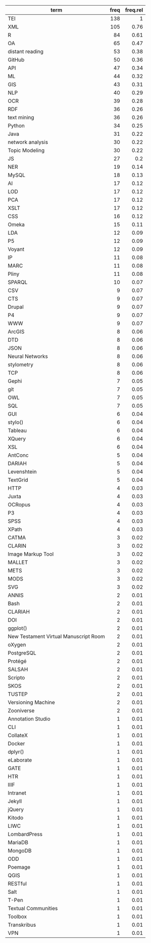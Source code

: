 | term                                  | freq   | freq.rel |
| -----------------------------------   | -----: | -------: |
| TEI                                   | 138    | 1        |
| XML                                   | 105    | 0.76     |
| R                                     | 84     | 0.61     |
| OA                                    | 65     | 0.47     |
| distant reading                       | 53     | 0.38     |
| GitHub                                | 50     | 0.36     |
| API                                   | 47     | 0.34     |
| ML                                    | 44     | 0.32     |
| GIS                                   | 43     | 0.31     |
| NLP                                   | 40     | 0.29     |
| OCR                                   | 39     | 0.28     |
| RDF                                   | 36     | 0.26     |
| text mining                           | 36     | 0.26     |
| Python                                | 34     | 0.25     |
| Java                                  | 31     | 0.22     |
| network analysis                      | 30     | 0.22     |
| Topic Modeling                        | 30     | 0.22     |
| JS                                    | 27     | 0.2      |
| NER                                   | 19     | 0.14     |
| MySQL                                 | 18     | 0.13     |
| AI                                    | 17     | 0.12     |
| LOD                                   | 17     | 0.12     |
| PCA                                   | 17     | 0.12     |
| XSLT                                  | 17     | 0.12     |
| CSS                                   | 16     | 0.12     |
| Omeka                                 | 15     | 0.11     |
| LDA                                   | 12     | 0.09     |
| P5                                    | 12     | 0.09     |
| Voyant                                | 12     | 0.09     |
| IP                                    | 11     | 0.08     |
| MARC                                  | 11     | 0.08     |
| Pliny                                 | 11     | 0.08     |
| SPARQL                                | 10     | 0.07     |
| CSV                                   | 9      | 0.07     |
| CTS                                   | 9      | 0.07     |
| Drupal                                | 9      | 0.07     |
| P4                                    | 9      | 0.07     |
| WWW                                   | 9      | 0.07     |
| ArcGIS                                | 8      | 0.06     |
| DTD                                   | 8      | 0.06     |
| JSON                                  | 8      | 0.06     |
| Neural Networks                       | 8      | 0.06     |
| stylometry                            | 8      | 0.06     |
| TCP                                   | 8      | 0.06     |
| Gephi                                 | 7      | 0.05     |
| git                                   | 7      | 0.05     |
| OWL                                   | 7      | 0.05     |
| SQL                                   | 7      | 0.05     |
| GUI                                   | 6      | 0.04     |
| stylo()                               | 6      | 0.04     |
| Tableau                               | 6      | 0.04     |
| XQuery                                | 6      | 0.04     |
| XSL                                   | 6      | 0.04     |
| AntConc                               | 5      | 0.04     |
| DARIAH                                | 5      | 0.04     |
| Levenshtein                           | 5      | 0.04     |
| TextGrid                              | 5      | 0.04     |
| HTTP                                  | 4      | 0.03     |
| Juxta                                 | 4      | 0.03     |
| OCRopus                               | 4      | 0.03     |
| P3                                    | 4      | 0.03     |
| SPSS                                  | 4      | 0.03     |
| XPath                                 | 4      | 0.03     |
| CATMA                                 | 3      | 0.02     |
| CLARIN                                | 3      | 0.02     |
| Image Markup Tool                     | 3      | 0.02     |
| MALLET                                | 3      | 0.02     |
| METS                                  | 3      | 0.02     |
| MODS                                  | 3      | 0.02     |
| SVG                                   | 3      | 0.02     |
| ANNIS                                 | 2      | 0.01     |
| Bash                                  | 2      | 0.01     |
| CLARIAH                               | 2      | 0.01     |
| DOI                                   | 2      | 0.01     |
| ggplot()                              | 2      | 0.01     |
| New Testament Virtual Manuscript Room | 2      | 0.01     |
| oXygen                                | 2      | 0.01     |
| PostgreSQL                            | 2      | 0.01     |
| Protégé                               | 2      | 0.01     |
| SALSAH                                | 2      | 0.01     |
| Scripto                               | 2      | 0.01     |
| SKOS                                  | 2      | 0.01     |
| TUSTEP                                | 2      | 0.01     |
| Versioning Machine                    | 2      | 0.01     |
| Zooniverse                            | 2      | 0.01     |
| Annotation Studio                     | 1      | 0.01     |
| CLI                                   | 1      | 0.01     |
| CollateX                              | 1      | 0.01     |
| Docker                                | 1      | 0.01     |
| dplyr()                               | 1      | 0.01     |
| eLaborate                             | 1      | 0.01     |
| GATE                                  | 1      | 0.01     |
| HTR                                   | 1      | 0.01     |
| IIIF                                  | 1      | 0.01     |
| Intranet                              | 1      | 0.01     |
| Jekyll                                | 1      | 0.01     |
| jQuery                                | 1      | 0.01     |
| Kitodo                                | 1      | 0.01     |
| LIWC                                  | 1      | 0.01     |
| LombardPress                          | 1      | 0.01     |
| MariaDB                               | 1      | 0.01     |
| MongoDB                               | 1      | 0.01     |
| ODD                                   | 1      | 0.01     |
| Poemage                               | 1      | 0.01     |
| QGIS                                  | 1      | 0.01     |
| RESTful                               | 1      | 0.01     |
| Salt                                  | 1      | 0.01     |
| T-Pen                                 | 1      | 0.01     |
| Textual Communities                   | 1      | 0.01     |
| Toolbox                               | 1      | 0.01     |
| Transkribus                           | 1      | 0.01     |
| VPN                                   | 1      | 0.01     |